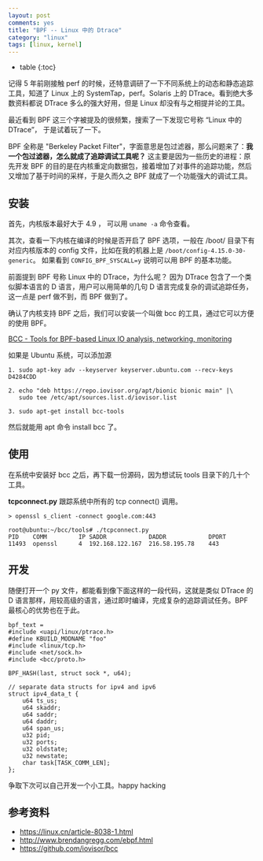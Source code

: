 ```yaml
---
layout: post
comments: yes
title: "BPF -- Linux 中的 Dtrace"
category: "linux"
tags: [linux, kernel]
---
```


* table
{:toc}

记得 5 年前刚接触 perf 的时候，还特意调研了一下不同系统上的动态和静态追踪工具，知道了 Linux 上的 SystemTap，perf。Solaris 上的 DTrace。看到绝大多数资料都说 DTrace 多么的强大好用，但是 Linux 却没有与之相提并论的工具。

最近看到 BPF 这三个字被提及的很频繁，搜索了一下发现它号称 “Linux 中的 DTrace”， 于是试着玩了一下。

BPF 全称是 "Berkeley Packet Filter"，字面意思是包过滤器，那么问题来了：**我一个包过滤器，怎么就成了追踪调试工具呢？** 这主要是因为一些历史的进程：原先开发 BPF 的目的是在内核重定向数据包，接着增加了对事件的追踪功能，然后又增加了基于时间的采样，于是久而久之 BPF 就成了一个功能强大的调试工具。


## 安装

首先，内核版本最好大于 4.9 ， 可以用 `uname -a` 命令查看。

其次，查看一下内核在编译的时候是否开启了 BPF 选项，一般在 /boot/ 目录下有对应内核版本的 config 文件，比如在我的机器上是  `/boot/config-4.15.0-30-generic`。 如果看到 `CONFIG_BPF_SYSCALL=y` 说明可以用 BPF 的基本功能。


前面提到 BPF 号称 Linux 中的 DTrace，为什么呢？ 因为 DTrace 包含了一个类似脚本语言的 D 语言，用户可以用简单的几句 D 语言完成复杂的调试追踪任务，这一点是 perf 做不到，而 BPF 做到了。

确认了内核支持 BPF 之后，我们可以安装一个叫做 bcc 的工具，通过它可以方便的使用 BPF。


[BCC - Tools for BPF-based Linux IO analysis, networking, monitoring](https://github.com/iovisor/bcc)   

如果是 Ubuntu 系统，可以添加源
```
1. sudo apt-key adv --keyserver keyserver.ubuntu.com --recv-keys D4284CDD

2. echo "deb https://repo.iovisor.org/apt/bionic bionic main" |\
   sudo tee /etc/apt/sources.list.d/iovisor.list

3. sudo apt-get install bcc-tools
```
然后就能用 apt 命令 install  bcc 了。

## 使用

在系统中安装好 bcc 之后，再下载一份源码，因为想试玩 tools 目录下的几十个工具。

**tcpconnect.py**  跟踪系统中所有的 tcp connect() 调用。

```
> openssl s_client -connect google.com:443

root@ubuntu:~/bcc/tools# ./tcpconnect.py
PID    COMM         IP SADDR            DADDR            DPORT
11493  openssl      4  192.168.122.167  216.58.195.78    443
```

## 开发

随便打开一个 py 文件，都能看到像下面这样的一段代码，这就是类似 DTrace 的 D 语言那样，用较高级的语言，通过即时编译，完成复杂的追踪调试任务。BPF 最核心的优势也在于此。

```
bpf_text = 
#include <uapi/linux/ptrace.h>
#define KBUILD_MODNAME "foo"
#include <linux/tcp.h>
#include <net/sock.h>
#include <bcc/proto.h>

BPF_HASH(last, struct sock *, u64);

// separate data structs for ipv4 and ipv6
struct ipv4_data_t {
    u64 ts_us;
    u64 skaddr;
    u64 saddr;
    u64 daddr;
    u64 span_us;
    u32 pid;
    u32 ports;
    u32 oldstate;
    u32 newstate;
    char task[TASK_COMM_LEN];
};
```

争取下次可以自己开发一个小工具。happy hacking 


## 参考资料

- https://linux.cn/article-8038-1.html
- http://www.brendangregg.com/ebpf.html
- https://github.com/iovisor/bcc






